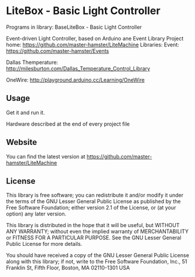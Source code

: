 LiteBox - Basic Light Controller
==========================================
Programs in library:
	BaseLiteBox - Basic Light Controller


Event-driven Light Controller, based on Arduino ane Event Library
Project home: https://github.com/master-hamster/LiteMachine
Libraries:
  Event: https://github.com/master-hamster/Events
  
  Dallas Themperature: http://milesburton.com/Dallas_Temperature_Control_Library
  
  OneWire: http://playground.arduino.cc/Learning/OneWire
  
Usage
-----

Get it and run it.

Hardware described at the end of every project file 


Website
-------

You can find the latest version at
https://github.com/master-hamster/LiteMachine

License
-------

This library is free software; you can redistribute it and/or
modify it under the terms of the GNU Lesser General Public
License as published by the Free Software Foundation; either
version 2.1 of the License, or (at your option) any later version.

This library is distributed in the hope that it will be useful,
but WITHOUT ANY WARRANTY; without even the implied warranty of
MERCHANTABILITY or FITNESS FOR A PARTICULAR PURPOSE.  See the GNU
Lesser General Public License for more details.

You should have received a copy of the GNU Lesser General Public
License along with this library; if not, write to the Free Software
Foundation, Inc., 51 Franklin St, Fifth Floor, Boston, MA  02110-1301  USA



